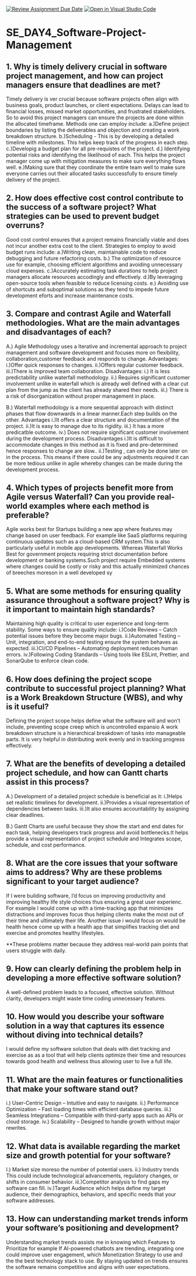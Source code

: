 [![Review Assignment Due Date](https://classroom.github.com/assets/deadline-readme-button-22041afd0340ce965d47ae6ef1cefeee28c7c493a6346c4f15d667ab976d596c.svg)](https://classroom.github.com/a/9pw6JKcu)
[![Open in Visual Studio Code](https://classroom.github.com/assets/open-in-vscode-2e0aaae1b6195c2367325f4f02e2d04e9abb55f0b24a779b69b11b9e10269abc.svg)](https://classroom.github.com/online_ide?assignment_repo_id=18491494&assignment_repo_type=AssignmentRepo)
# SE_DAY4_Software-Project-Management
## 1. Why is timely delivery crucial in software project management, and how can project managers ensure that deadlines are met?
Timely delivery is ver crucial because software projects often align with business goals, product launches, or client expectations. Delays can lead to financial losses, missed market opportunities, and frustrated stakeholders. So to avoid this project managers can ensure the projects are done within the allocated timeframe. Methods one can employ include:
a.)Define project boundaries by listing the deliverables and objection and creating a work breakdown structure.
b.)Scheduling - This is by developing a detailed timeline with milestones. This helps keep track of the progress in each step.
c.)Developig a budget plan for all pre-requistes of the project.
d.) Identifying potential risks and identifying the likelihood of each. This helps the project manager come up with mitigation measures to make sure everything flows well.
e.)Making sure that they coordinate the entire team well to make sure everyone carries out their allocated tasks successfully to ensure timely delivery of the project.

## 2. How does effective cost control contribute to the success of a software project? What strategies can be used to prevent budget overruns?
Good cost control ensures that a project remains financially viable and does not incur another extra cost to the client. Strategies to employ to avoid budget runs include:
a.)Writing clean, maintainable code to reduce debugging and future refactoring costs.
b.) The optimization of resource use for example, choosing efficient algorithms and avoiding unnecessary cloud expenses.
c.)Accurately estimating task durations to help project managers allocate resources accodingly and effectively.
d.)By leveraging open-source tools when feasible to reduce licensing costs.
e.) Avoiding use of shortcuts and suboptimal solutions as they tend to  impede future development eforts and increase maintenance costs.

## 3. Compare and contrast Agile and Waterfall methodologies. What are the main advantages and disadvantages of each?
A.) Agile Methodology uses a Iterative and incremental approach to project
management and software development and focuses more on flexibility, collaboration,customer feedback and responds to change.
   Advantages:
i.)Offer quick responses to changes.
ii.)Offers regular customer feedback.
iii.)There is improved team collaboration.
  Disadvantages:
i.) It is less predictability unlike waterfall methodology.
ii.) Requires significant customer involvement unlike in waterfall which is already well defined with a clear cut plan from the jump as the client has already shared their needs.
iii.) There is a risk of disorganization without proper management in place.

B.) Waterfall methodology is a more sequential approach with distinct phases that flow downwards in a linear manner.Each step builds on the other.
     Advantages
i.)It offers a clear structure and documentation of the project.
ii.)It is easy to manage due to its rigidity.
iii.) It has a more predicatble outcome.
iv.) Does not require significant customer involvement during the development process.
      Disadvantages
i.)It is difficult to accommodate changes in this method as it is fixed and pre-determined hence responses to change are slow..
ii.)Testing , can only be done later on in the process. This means if there could be any adjustments required it can be more tedious unlike in agile whereby changes can be made during the development process.

## 4. Which types of projects benefit more from Agile versus Waterfall? Can you provide real-world examples where each method is preferable?
Agile works best for Startups building a new app where features may change based on user feedback. For example like SaaS platforms requiring continuous updates such as a cloud-based CRM system.This is also particularly useful in mobile app developments. Whereas Waterfall Works Best for government projects requiring strict documentation before development or banking systems.Such project require Embedded systems where changes could be costly or risky and this actually minimized chances of breeches moreson in a well developed sy
## 5. What are some methods for ensuring quality assurance throughout a software project? Why is it important to maintain high standards?
Maintaining high quality is critical to user experience and long-term stability. Some ways to ensure quality include:
i.)Code Reviews – Catch potential issues before they become major bugs.
ii.)Automated Testing – Unit, integration, and end-to-end testing ensure the system behaves as expected.
iii.)CI/CD Pipelines – Automating deployment reduces human errors.
iv.)Following Coding Standards – Using tools like ESLint, Prettier, and SonarQube to enforce clean code.

## 6. How does defining the project scope contribute to successful project planning? What is a Work Breakdown Structure (WBS), and why is it useful?
Defining the project scope helps define what the software will and won’t include, preventing scope creep which is uncontrolled expansio A work breakdown structure is a hierarchical breakdown of tasks into manageable parts. It is very helpful in distributing work evenly and in tracking progress effectively.

## 7. What are the benefits of developing a detailed project schedule, and how can Gantt charts assist in this process?
A.) Development of a detailed project schedule is beneficial as it:
i.)Helps set realistic timelines for development.
ii.)Provides a visual representation of dependencies between tasks.
iii.)It also ensures accountability by assigning clear deadlines.

B.) Gantt Charts are useful because they show the start and end dates for each task, helping developers track progress and avoid bottlenecks.It helps provide a visual representation of project schedule and Integrates scope, schedule, and cost performance.

## 8. What are the core issues that your software aims to address? Why are these problems significant to your target audience?
If I were building software, I’d focus on improving productivity and improving healthy life style choices thus ensuring a great user experienc. For example I would come up with a time-tracking app that minimizes distractions and improves focus thus helping clients make the most out of their time and ultimately their life. Another issue i would focus on would be health hence come up with a health app that simplifies tracking diet and exercise and promotes healthy lifestyles.

**These problems matter because they address real-world pain points that users struggle with daily.

## 9. How can clearly defining the problem help in developing a more effective software solution?
A well-defined problem leads to a focused, effective solution. Without clarity, developers might waste time coding unnecessary features.

## 10. How would you describe your software solution in a way that captures its essence without diving into technical details?
I would define my software solution that deals with diet tracking and exercise as as a tool that will help clients optimize their time and resources towards good health and wellness thus allowing user to live a full life.
## 11. What are the main features or functionalities that make your software stand out?
i.) User-Centric Design – Intuitive and easy to navigate.
ii.) Performance Optimization – Fast loading times with efficient database queries.
iii.) Seamless Integrations – Compatible with third-party apps such as APIs or cloud storage.
iv.) Scalability – Designed to handle growth without major rewrites.

## 12. What data is available regarding the market size and growth potential for your software?
I.) Market size moreso the number of potential users.
ii.) Industry trends This could include technological advancements, regulatory changes, or shifts in consumer behavior.
iii.)Competitor analysis to find gaps my software can fill.
iv.)Target Audience  which helps define my target audience, their demographics, behaviors, and specific needs that your software addresses.

## 13. How can understanding market trends inform your software’s positioning and development?
Understanding market trends assists me in knowing which Features to Prioritize for example If AI-powered chatbots are trending, integrating one could improve user engagement, which Monetization Strategy to use and the the best technology stack to use. By staying updated on trends ensures the software remains competitive and aligns with user expectations.

